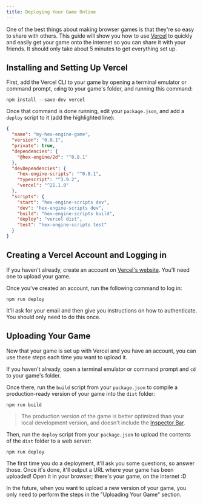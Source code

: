 ```yaml
---
title: Deploying Your Game Online
---
```


One of the best things about making browser games is that they're so easy to share with others. This guide will show you how to use [Vercel](https://vercel.com/) to quickly and easily get your game onto the internet so you can share it with your friends. It should only take about 5 minutes to get everything set up.

## Installing and Setting Up Vercel

First, add the Vercel CLI to your game by opening a terminal emulator or command prompt, `cd`ing to your game's folder, and running this command:

```
npm install --save-dev vercel
```

Once that command is done running, edit your `package.json`, and add a `deploy` script to it (add the highlighted line):

```json {17}
{
  "name": "my-hex-engine-game",
  "version": "0.0.1",
  "private": true,
  "dependencies": {
    "@hex-engine/2d": "^0.8.1"
  },
  "devDependencies": {
    "hex-engine-scripts": "^0.8.1",
    "typescript": "^3.9.2",
    "vercel": "^21.1.0"
  },
  "scripts": {
    "start": "hex-engine-scripts dev",
    "dev": "hex-engine-scripts dev",
    "build": "hex-engine-scripts build",
    "deploy": "vercel dist",
    "test": "hex-engine-scripts test"
  }
}
```

## Creating a Vercel Account and Logging in

If you haven't already, create an account on [Vercel's website](https://vercel.com/signup). You'll need one to upload your game.

Once you've created an account, run the following command to log in:

```
npm run deploy
```

It'll ask for your email and then give you instructions on how to authenticate. You should only need to do this once.

## Uploading Your Game

Now that your game is set up with Vercel and you have an account, you can use these steps each time you want to upload it.

If you haven't already, open a terminal emulator or command prompt and `cd` to your game's folder.

Once there, run the `build` script from your `package.json` to compile a production-ready version of your game into the `dist` folder:

```
npm run build
```

> The production version of the game is better optimized than your local development version, and doesn't include the [Inspector Bar](http://localhost:3000/docs/first-time-setup#the-inspector-bar).

Then, run the `deploy` script from your `package.json` to upload the contents of the `dist` folder to a web server:

```
npm run deploy
```

The first time you do a deployment, it'll ask you some questions, so answer those. Once it's done, it'll output a URL where your game has been uploaded! Open it in your browser; there's your game, on the internet :D

In the future, when you want to upload a new version of your game, you only need to perform the steps in the "Uploading Your Game" section.
